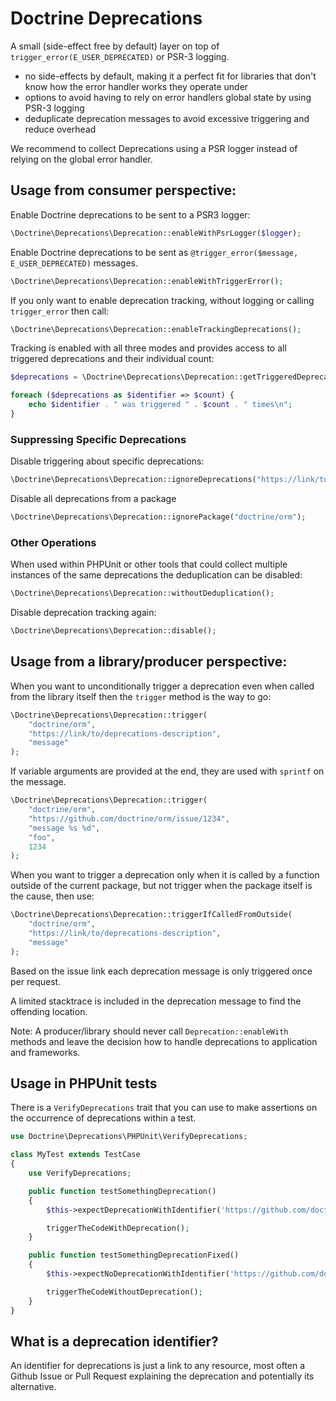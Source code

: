 # Doctrine Deprecations

A small (side-effect free by default) layer on top of
`trigger_error(E_USER_DEPRECATED)` or PSR-3 logging.

- no side-effects by default, making it a perfect fit for libraries that don't know how the error handler works they operate under
- options to avoid having to rely on error handlers global state by using PSR-3 logging
- deduplicate deprecation messages to avoid excessive triggering and reduce overhead

We recommend to collect Deprecations using a PSR logger instead of relying on
the global error handler.

## Usage from consumer perspective:

Enable Doctrine deprecations to be sent to a PSR3 logger:

```php
\Doctrine\Deprecations\Deprecation::enableWithPsrLogger($logger);
```

Enable Doctrine deprecations to be sent as `@trigger_error($message, E_USER_DEPRECATED)`
messages.

```php
\Doctrine\Deprecations\Deprecation::enableWithTriggerError();
```

If you only want to enable deprecation tracking, without logging or calling `trigger_error` then call:

```php
\Doctrine\Deprecations\Deprecation::enableTrackingDeprecations();
```

Tracking is enabled with all three modes and provides access to all triggered
deprecations and their individual count:

```php
$deprecations = \Doctrine\Deprecations\Deprecation::getTriggeredDeprecations();

foreach ($deprecations as $identifier => $count) {
    echo $identifier . " was triggered " . $count . " times\n";
}
```

### Suppressing Specific Deprecations

Disable triggering about specific deprecations:

```php
\Doctrine\Deprecations\Deprecation::ignoreDeprecations("https://link/to/deprecations-description-identifier");
```

Disable all deprecations from a package

```php
\Doctrine\Deprecations\Deprecation::ignorePackage("doctrine/orm");
```

### Other Operations

When used within PHPUnit or other tools that could collect multiple instances of the same deprecations
the deduplication can be disabled:

```php
\Doctrine\Deprecations\Deprecation::withoutDeduplication();
```

Disable deprecation tracking again:

```php
\Doctrine\Deprecations\Deprecation::disable();
```

## Usage from a library/producer perspective:

When you want to unconditionally trigger a deprecation even when called
from the library itself then the `trigger` method is the way to go:

```php
\Doctrine\Deprecations\Deprecation::trigger(
    "doctrine/orm",
    "https://link/to/deprecations-description",
    "message"
);
```

If variable arguments are provided at the end, they are used with `sprintf` on
the message.

```php
\Doctrine\Deprecations\Deprecation::trigger(
    "doctrine/orm",
    "https://github.com/doctrine/orm/issue/1234",
    "message %s %d",
    "foo",
    1234
);
```

When you want to trigger a deprecation only when it is called by a function
outside of the current package, but not trigger when the package itself is the cause,
then use:

```php
\Doctrine\Deprecations\Deprecation::triggerIfCalledFromOutside(
    "doctrine/orm",
    "https://link/to/deprecations-description",
    "message"
);
```

Based on the issue link each deprecation message is only triggered once per
request.

A limited stacktrace is included in the deprecation message to find the
offending location.

Note: A producer/library should never call `Deprecation::enableWith` methods
and leave the decision how to handle deprecations to application and
frameworks.

## Usage in PHPUnit tests

There is a `VerifyDeprecations` trait that you can use to make assertions on
the occurrence of deprecations within a test.

```php
use Doctrine\Deprecations\PHPUnit\VerifyDeprecations;

class MyTest extends TestCase
{
    use VerifyDeprecations;

    public function testSomethingDeprecation()
    {
        $this->expectDeprecationWithIdentifier('https://github.com/doctrine/orm/issue/1234');

        triggerTheCodeWithDeprecation();
    }

    public function testSomethingDeprecationFixed()
    {
        $this->expectNoDeprecationWithIdentifier('https://github.com/doctrine/orm/issue/1234');

        triggerTheCodeWithoutDeprecation();
    }
}
```

## What is a deprecation identifier?

An identifier for deprecations is just a link to any resource, most often a
Github Issue or Pull Request explaining the deprecation and potentially its
alternative.
